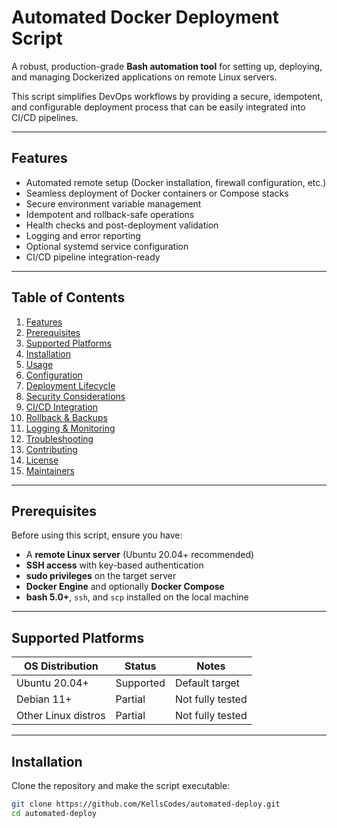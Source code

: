 # Automated Docker Deployment Script

A robust, production-grade **Bash automation tool** for setting up, deploying, and managing Dockerized applications on remote Linux servers.  

This script simplifies DevOps workflows by providing a secure, idempotent, and configurable deployment process that can be easily integrated into CI/CD pipelines.

---

## Features

- Automated remote setup (Docker installation, firewall configuration, etc.)
- Seamless deployment of Docker containers or Compose stacks
- Secure environment variable management
- Idempotent and rollback-safe operations
- Health checks and post-deployment validation
- Logging and error reporting
- Optional systemd service configuration
- CI/CD pipeline integration-ready

---

## Table of Contents

1. [Features](#-features)
2. [Prerequisites](#-prerequisites)
3. [Supported Platforms](#-supported-platforms)
4. [Installation](#-installation)
5. [Usage](#-usage)
6. [Configuration](#-configuration)
7. [Deployment Lifecycle](#-deployment-lifecycle)
8. [Security Considerations](#-security-considerations)
9. [CI/CD Integration](#-cicd-integration)
10. [Rollback & Backups](#-rollback--backups)
11. [Logging & Monitoring](#-logging--monitoring)
12. [Troubleshooting](#-troubleshooting)
13. [Contributing](#-contributing)
14. [License](#-license)
15. [Maintainers](#-maintainers)

---

## Prerequisites

Before using this script, ensure you have:

- A **remote Linux server** (Ubuntu 20.04+ recommended)
- **SSH access** with key-based authentication
- **sudo privileges** on the target server
- **Docker Engine** and optionally **Docker Compose**
- **bash 5.0+**, `ssh`, and `scp` installed on the local machine

---

## Supported Platforms

| OS Distribution | Status | Notes |
|------------------|--------|-------|
| Ubuntu 20.04+    | Supported | Default target |
| Debian 11+       | Partial | Not fully tested |
| Other Linux distros | Partial | Not fully tested |

---

## Installation

Clone the repository and make the script executable:

```bash
git clone https://github.com/KellsCodes/automated-deploy.git 
cd automated-deploy
